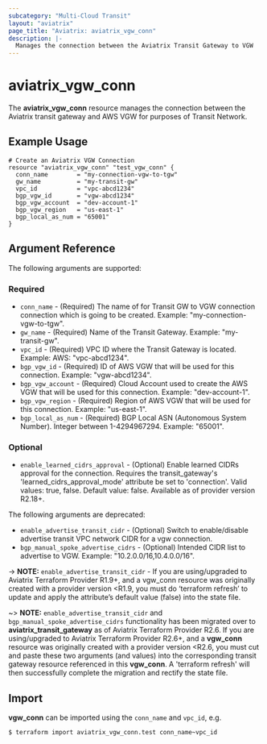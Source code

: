 ```yaml
---
subcategory: "Multi-Cloud Transit"
layout: "aviatrix"
page_title: "Aviatrix: aviatrix_vgw_conn"
description: |-
  Manages the connection between the Aviatrix Transit Gateway to VGW
---
```


# aviatrix_vgw_conn

The **aviatrix_vgw_conn** resource manages the connection between the Aviatrix transit gateway and AWS VGW for purposes of Transit Network.

## Example Usage

```hcl
# Create an Aviatrix VGW Connection
resource "aviatrix_vgw_conn" "test_vgw_conn" {
  conn_name        = "my-connection-vgw-to-tgw"
  gw_name          = "my-transit-gw"
  vpc_id           = "vpc-abcd1234"
  bgp_vgw_id       = "vgw-abcd1234"
  bgp_vgw_account  = "dev-account-1"  
  bgp_vgw_region   = "us-east-1"
  bgp_local_as_num = "65001"
}
```

## Argument Reference

The following arguments are supported:

### Required
* `conn_name` - (Required) The name of for Transit GW to VGW connection connection which is going to be created. Example: "my-connection-vgw-to-tgw".
* `gw_name` - (Required) Name of the Transit Gateway. Example: "my-transit-gw".
* `vpc_id` - (Required) VPC ID where the Transit Gateway is located. Example: AWS: "vpc-abcd1234".
* `bgp_vgw_id` - (Required) ID of AWS VGW that will be used for this connection. Example: "vgw-abcd1234".
* `bgp_vgw_account` - (Required) Cloud Account used to create the AWS VGW that will be used for this connection. Example: "dev-account-1".
* `bgp_vgw_region` - (Required) Region of AWS VGW that will be used for this connection. Example: "us-east-1".
* `bgp_local_as_num` - (Required) BGP Local ASN (Autonomous System Number). Integer between 1-4294967294. Example: "65001".

### Optional
* `enable_learned_cidrs_approval` - (Optional) Enable learned CIDRs approval for the connection. Requires the transit_gateway's 'learned_cidrs_approval_mode' attribute be set to 'connection'. Valid values: true, false. Default value: false. Available as of provider version R2.18+.

The following arguments are deprecated:

* `enable_advertise_transit_cidr` - (Optional) Switch to enable/disable advertise transit VPC network CIDR for a vgw connection.
* `bgp_manual_spoke_advertise_cidrs` - (Optional) Intended CIDR list to advertise to VGW. Example: "10.2.0.0/16,10.4.0.0/16".

-> **NOTE:** `enable_advertise_transit_cidr` - If you are using/upgraded to Aviatrix Terraform Provider R1.9+, and a vgw_conn resource was originally created with a provider version <R1.9, you must do ‘terraform refresh’ to update and apply the attribute’s default value (false) into the state file.

~> **NOTE:** `enable_advertise_transit_cidr` and `bgp_manual_spoke_advertise_cidrs` functionality has been migrated over to **aviatrix_transit_gateway** as of Aviatrix Terraform Provider R2.6. If you are using/upgraded to Aviatrix Terraform Provider R2.6+, and a **vgw_conn** resource was originally created with a provider version <R2.6, you must cut and paste these two arguments (and values) into the corresponding transit gateway resource referenced in this **vgw_conn**. A 'terraform refresh' will then successfully complete the migration and rectify the state file.


## Import

**vgw_conn** can be imported using the `conn_name` and `vpc_id`, e.g.

```
$ terraform import aviatrix_vgw_conn.test conn_name~vpc_id
```
